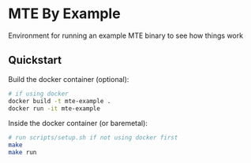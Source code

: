 # MTE By Example

Environment for running an example MTE binary to see how things work

## Quickstart

Build the docker container (optional):
```bash
# if using docker
docker build -t mte-example .
docker run -it mte-example
```

Inside the docker container (or baremetal):
```bash
# run scripts/setup.sh if not using docker first
make
make run
```